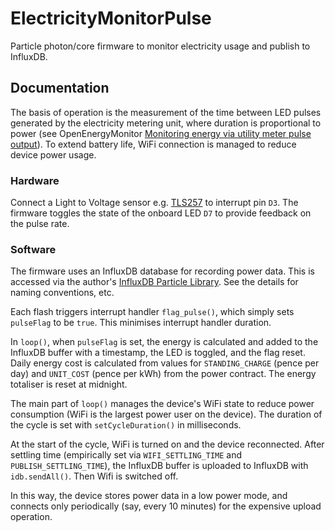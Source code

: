 # ElectricityMonitorPulse

Particle photon/core firmware to monitor electricity usage and publish to InfluxDB.


## Documentation

The basis of operation is the measurement of the time between LED pulses generated by the electricity metering unit, where duration is proportional to power (see OpenEnergyMonitor  [Monitoring energy via utility meter pulse output](https://learn.openenergymonitor.org/electricity-monitoring/pulse-counting/introduction-to-pulse-counting)). To extend battery life, WiFi connection is managed to reduce device power usage.

### Hardware

Connect a Light to Voltage sensor e.g. [TLS257](http://ams.com/eng/Products/Light-Sensors/Light-to-Voltage/TSL257) to  interrupt pin `D3`. The firmware toggles the state of the onboard LED `D7` to provide feedback on the pulse rate.

### Software

The firmware uses an InfluxDB database for recording power data. This is accessed via the author's [InfluxDB Particle Library](https://github.com/richardjlyon/InfluxDB). See the details for naming conventions, etc.

Each flash triggers interrupt handler `flag_pulse()`, which simply sets `pulseFlag` to be `true`. This minimises interrupt handler duration.

In `loop()`, when `pulseFlag` is set, the energy is calculated and added to the InfluxDB buffer with a timestamp, the LED is toggled, and the flag reset. Daily energy cost is calculated from values for `STANDING_CHARGE` (pence per day) and `UNIT_COST` (pence per kWh) from the power contract. The energy totaliser is reset at midnight.

The main part of `loop()` manages the device's WiFi state to reduce power consumption (WiFi is the largest power user on the device). The duration of the cycle is set with `setCycleDuration()` in milliseconds.

At the start of the cycle, WiFi is turned on and the device reconnected. After settling time (empirically set via `WIFI_SETTLING_TIME` and `PUBLISH_SETTLING_TIME`), the InfluxDB buffer is uploaded to InfluxDB with `idb.sendAll()`. Then Wifi is switched off.

In this way, the device stores power data in a low power mode, and connects only periodically (say, every 10 minutes) for the expensive upload operation.

